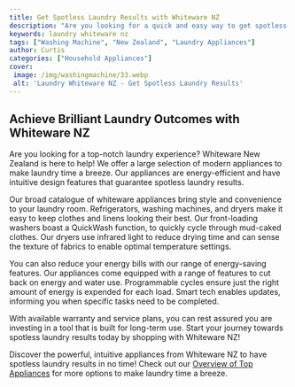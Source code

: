 ```yaml
---
title: Get Spotless Laundry Results with Whiteware NZ
description: "Are you looking for a quick and easy way to get spotless laundry results Whiteware NZ offers top-quality washers and dryers to make your laundry routine hassle-free Learn more about their products and services here"
keywords: laundry whiteware nz
tags: ["Washing Machine", "New Zealand", "Laundry Appliances"]
author: Curtis
categories: ["Household Appliances"]
cover: 
 image: /img/washingmachine/33.webp
 alt: 'Laundry Whiteware NZ - Get Spotless Laundry Results'
---
```

## Achieve Brilliant Laundry Outcomes with Whiteware NZ

Are you looking for a top-notch laundry experience? Whiteware New Zealand is here to help! We offer a large selection of modern appliances to make laundry time a breeze. Our appliances are energy-efficient and have intuitive design features that guarantee spotless laundry results. 

Our broad catalogue of whiteware appliances bring style and convenience to your laundry room. Refrigerators, washing machines, and dryers make it easy to keep clothes and linens looking their best. Our front-loading washers boast a QuickWash function, to quickly cycle through mud-caked clothes. Our dryers use infrared light to reduce drying time and can sense the texture of fabrics to enable optimal temperature settings. 

You can also reduce your energy bills with our range of energy-saving features. Our appliances come equipped with a range of features to cut back on energy and water use. Programmable cycles ensure just the right amount of energy is expended for each load. Smart tech enables updates, informing you when specific tasks need to be completed.

With available warranty and service plans, you can rest assured you are investing in a tool that is built for long-term use. Start your journey towards spotless laundry results today by shopping with Whiteware NZ! 

Discover the powerful, intuitive appliances from Whiteware NZ to have spotless laundry results in no time! Check out our [Overview of Top Appliances](./pages/appliance-overview) for more options to make laundry time a breeze.

